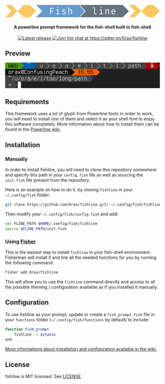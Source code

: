 <p align="center">
    <a href="README.md"><img src="https://raw.githubusercontent.com/0rax/fishline/screenshots/logo.png" width=512 style="margin-bottom:0px"></img></a>
</p>
<h4 align="center">A powerline prompt framework for the fish-shell built in fish-shell</h4>
<p align="center">
    <a href="https://github.com/0rax/fishline/releases/latest"><img src="https://img.shields.io/github/release/0rax/fishline.svg" alt="Latest release"></a>
    <a href="https://gitter.im/0rax/fishline?utm_source=badge&utm_medium=badge&utm_campaign=pr-badge&utm_content=badge"><img src="https://badges.gitter.im/Join%20Chat.svg" alt="Join the chat at https://gitter.im/0rax/fishline"></a>
</p>

## Preview

![fishline_preview](https://raw.githubusercontent.com/0rax/fishline/screenshots/prompt.png "Fishline Preview")

## Requirements

This framework uses a lot of glyph from Powerline fonts in order to work, you will need to install one of them and select it as your shell font to enjoy this software completely. More information about how to install them can be found in the [Powerline wiki](https://powerline.readthedocs.io/en/latest/installation.html#fonts-installation).

## Installation

### Manually

In order to install fishline, you will need to clone this repository somewhere and specify this path in your `config.fish` file as well as sourcing the `init.fish` file present from the repository.

Here is an example on how to do it, by cloning `fishline` in your `~/.config/fish` folder:

```sh
git clone https://github.com/0rax/fishline.git/ ~/.config/fish/fishline
```

Then modify your `~/.config/fish/config.fish` and add:

```sh
set FLINE_PATH $HOME/.config/fish/fishline
source $FLINE_PATH/init.fish
```

### Using [Fisher](https://github.com/jorgebucaran/fisher)

This is the easiest way to install `fishline` in your fish-shell environment. Fisherman will install it and link all the needed functions for you by running the following command:

```sh
fisher add 0rax/fishline
```

This will allow you to use the `fishline` command directly and access to all the possible theming / configuration available as if you installed it manually.

## Configuration

To use fishline as your prompt, update or create a `fish_prompt.fish` file in your `functions` folder (`~/.config/fish/functions` by default) to include:

```sh
function fish_prompt
    fishline -s $status
end
```

[More informations about installation and configuration available in the wiki.](https://github.com/0rax/fishline/wiki "Fishline Wiki")

## License

fishline is MIT licensed. See [LICENSE](LICENSE).
